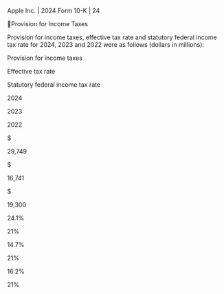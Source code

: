 Apple Inc. | 2024 Form 10-K | 24

Provision for Income Taxes

Provision  for  income  taxes,  effective  tax  rate  and  statutory  federal  income  tax  rate  for  2024,  2023  and  2022  were  as  follows
(dollars in millions):

Provision for income taxes

Effective tax rate

Statutory federal income tax rate

2024

2023

2022

$

29,749

$

16,741

$

19,300

 24.1%

 21%

 14.7%

 21%

 16.2%

 21%